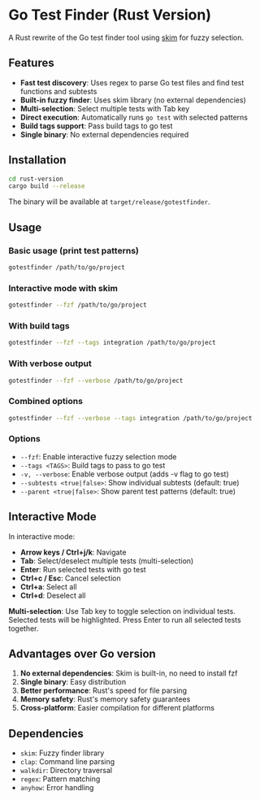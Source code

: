 # Go Test Finder (Rust Version)

A Rust rewrite of the Go test finder tool using [skim](https://github.com/skim-rs/skim) for fuzzy selection.

## Features

- **Fast test discovery**: Uses regex to parse Go test files and find test functions and subtests
- **Built-in fuzzy finder**: Uses skim library (no external dependencies)
- **Multi-selection**: Select multiple tests with Tab key
- **Direct execution**: Automatically runs `go test` with selected patterns
- **Build tags support**: Pass build tags to go test
- **Single binary**: No external dependencies required

## Installation

```bash
cd rust-version
cargo build --release
```

The binary will be available at `target/release/gotestfinder`.

## Usage

### Basic usage (print test patterns)
```bash
gotestfinder /path/to/go/project
```

### Interactive mode with skim
```bash
gotestfinder --fzf /path/to/go/project
```

### With build tags
```bash
gotestfinder --fzf --tags integration /path/to/go/project
```

### With verbose output
```bash
gotestfinder --fzf --verbose /path/to/go/project
```

### Combined options
```bash
gotestfinder --fzf --verbose --tags integration /path/to/go/project
```

### Options
- `--fzf`: Enable interactive fuzzy selection mode
- `--tags <TAGS>`: Build tags to pass to go test
- `-v, --verbose`: Enable verbose output (adds -v flag to go test)
- `--subtests <true|false>`: Show individual subtests (default: true)
- `--parent <true|false>`: Show parent test patterns (default: true)

## Interactive Mode

In interactive mode:
- **Arrow keys / Ctrl+j/k**: Navigate
- **Tab**: Select/deselect multiple tests (multi-selection)
- **Enter**: Run selected tests with go test
- **Ctrl+c / Esc**: Cancel selection
- **Ctrl+a**: Select all
- **Ctrl+d**: Deselect all

**Multi-selection**: Use Tab key to toggle selection on individual tests. Selected tests will be highlighted. Press Enter to run all selected tests together.

## Advantages over Go version

1. **No external dependencies**: Skim is built-in, no need to install fzf
2. **Single binary**: Easy distribution
3. **Better performance**: Rust's speed for file parsing
4. **Memory safety**: Rust's memory safety guarantees
5. **Cross-platform**: Easier compilation for different platforms

## Dependencies

- `skim`: Fuzzy finder library
- `clap`: Command line parsing
- `walkdir`: Directory traversal
- `regex`: Pattern matching
- `anyhow`: Error handling